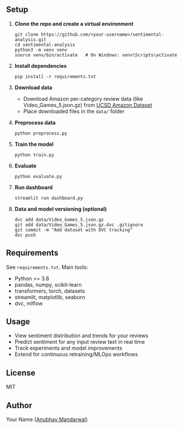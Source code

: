 
## Setup

1. **Clone the repo and create a virtual environment**
    ```
    git clone https://github.com/<your-username>/sentimental-analysis.git
    cd sentimental-analysis
    python3 -m venv venv
    source venv/bin/activate   # On Windows: venv\Scripts\activate
    ```

2. **Install dependencies**
    ```
    pip install -r requirements.txt
    ```

3. **Download data**
    - Download Amazon per-category review data (like Video_Games_5.json.gz) from [UCSD Amazon Dataset](http://jmcauley.ucsd.edu/data/amazon/)
    - Place downloaded files in the `data/` folder

4. **Preprocess data**
    ```
    python preprocess.py
    ```

5. **Train the model**
    ```
    python train.py
    ```

6. **Evaluate**
    ```
    python evaluate.py
    ```

7. **Run dashboard**
    ```
    streamlit run dashboard.py
    ```

8. **Data and model versioning (optional)**
    ```
    dvc add data/Video_Games_5.json.gz
    git add data/Video_Games_5.json.gz.dvc .gitignore
    git commit -m "Add dataset with DVC tracking"
    dvc push
    ```

## Requirements

See `requirements.txt`. Main tools:

- Python >= 3.8
- pandas, numpy, scikit-learn
- transformers, torch, datasets
- streamlit, matplotlib, seaborn
- dvc, mlflow

## Usage

- View sentiment distribution and trends for your reviews
- Predict sentiment for any input review text in real time
- Track experiments and model improvements
- Extend for continuous retraining/MLOps workflows

## License

MIT

## Author

Your Name ([Anubhav Mandarwal](https://github.com/VrityaCodeRishi))

